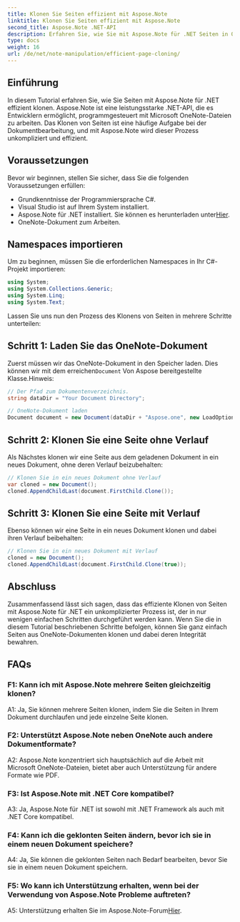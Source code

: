 ```yaml
---
title: Klonen Sie Seiten effizient mit Aspose.Note
linktitle: Klonen Sie Seiten effizient mit Aspose.Note
second_title: Aspose.Note .NET-API
description: Erfahren Sie, wie Sie mit Aspose.Note für .NET Seiten in OneNote-Dokumenten effizient klonen. Folgen Sie unserer Schritt-für-Schritt-Anleitung für eine einfache Implementierung.
type: docs
weight: 16
url: /de/net/note-manipulation/efficient-page-cloning/
---
```

## Einführung

In diesem Tutorial erfahren Sie, wie Sie Seiten mit Aspose.Note für .NET effizient klonen. Aspose.Note ist eine leistungsstarke .NET-API, die es Entwicklern ermöglicht, programmgesteuert mit Microsoft OneNote-Dateien zu arbeiten. Das Klonen von Seiten ist eine häufige Aufgabe bei der Dokumentbearbeitung, und mit Aspose.Note wird dieser Prozess unkompliziert und effizient.

## Voraussetzungen

Bevor wir beginnen, stellen Sie sicher, dass Sie die folgenden Voraussetzungen erfüllen:

- Grundkenntnisse der Programmiersprache C#.
- Visual Studio ist auf Ihrem System installiert.
-  Aspose.Note für .NET installiert. Sie können es herunterladen unter[Hier](https://releases.aspose.com/note/net/).
- OneNote-Dokument zum Arbeiten.

## Namespaces importieren

Um zu beginnen, müssen Sie die erforderlichen Namespaces in Ihr C#-Projekt importieren:

```csharp
using System;
using System.Collections.Generic;
using System.Linq;
using System.Text;
```

Lassen Sie uns nun den Prozess des Klonens von Seiten in mehrere Schritte unterteilen:

## Schritt 1: Laden Sie das OneNote-Dokument

Zuerst müssen wir das OneNote-Dokument in den Speicher laden. Dies können wir mit dem erreichen`Document` Von Aspose bereitgestellte Klasse.Hinweis:

```csharp
// Der Pfad zum Dokumentenverzeichnis.
string dataDir = "Your Document Directory";

// OneNote-Dokument laden
Document document = new Document(dataDir + "Aspose.one", new LoadOptions { LoadHistory = true });
```

## Schritt 2: Klonen Sie eine Seite ohne Verlauf

Als Nächstes klonen wir eine Seite aus dem geladenen Dokument in ein neues Dokument, ohne deren Verlauf beizubehalten:

```csharp
// Klonen Sie in ein neues Dokument ohne Verlauf
var cloned = new Document();
cloned.AppendChildLast(document.FirstChild.Clone());
```

## Schritt 3: Klonen Sie eine Seite mit Verlauf

Ebenso können wir eine Seite in ein neues Dokument klonen und dabei ihren Verlauf beibehalten:

```csharp
// Klonen Sie in ein neues Dokument mit Verlauf
cloned = new Document();
cloned.AppendChildLast(document.FirstChild.Clone(true));
```

## Abschluss

Zusammenfassend lässt sich sagen, dass das effiziente Klonen von Seiten mit Aspose.Note für .NET ein unkomplizierter Prozess ist, der in nur wenigen einfachen Schritten durchgeführt werden kann. Wenn Sie die in diesem Tutorial beschriebenen Schritte befolgen, können Sie ganz einfach Seiten aus OneNote-Dokumenten klonen und dabei deren Integrität bewahren.

## FAQs

### F1: Kann ich mit Aspose.Note mehrere Seiten gleichzeitig klonen?

A1: Ja, Sie können mehrere Seiten klonen, indem Sie die Seiten in Ihrem Dokument durchlaufen und jede einzelne Seite klonen.

### F2: Unterstützt Aspose.Note neben OneNote auch andere Dokumentformate?

A2: Aspose.Note konzentriert sich hauptsächlich auf die Arbeit mit Microsoft OneNote-Dateien, bietet aber auch Unterstützung für andere Formate wie PDF.

### F3: Ist Aspose.Note mit .NET Core kompatibel?

A3: Ja, Aspose.Note für .NET ist sowohl mit .NET Framework als auch mit .NET Core kompatibel.

### F4: Kann ich die geklonten Seiten ändern, bevor ich sie in einem neuen Dokument speichere?

A4: Ja, Sie können die geklonten Seiten nach Bedarf bearbeiten, bevor Sie sie in einem neuen Dokument speichern.

### F5: Wo kann ich Unterstützung erhalten, wenn bei der Verwendung von Aspose.Note Probleme auftreten?

 A5: Unterstützung erhalten Sie im Aspose.Note-Forum[Hier](https://forum.aspose.com/c/note/28).